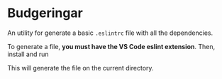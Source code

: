 # Budgeringar
An utility for generate a basic `.eslintrc` file with all the dependencies.

To generate a file, **you must have the VS Code eslint extension**. Then, install and run

This will generate the file on the current directory.